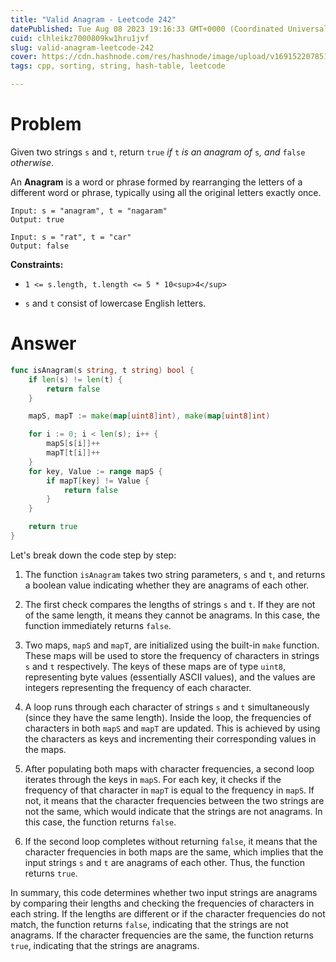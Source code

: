 ```yaml
---
title: "Valid Anagram - Leetcode 242"
datePublished: Tue Aug 08 2023 19:16:33 GMT+0000 (Coordinated Universal Time)
cuid: clhleikz7000809kw1hru1jvf
slug: valid-anagram-leetcode-242
cover: https://cdn.hashnode.com/res/hashnode/image/upload/v1691522078514/40ab3e22-2f4c-4e93-99ce-8a74d1eff8d0.jpeg
tags: cpp, sorting, string, hash-table, leetcode

---
```


# Problem

Given two strings `s` and `t`, return `true` *if* `t` *is an anagram of* `s`*, and* `false` *otherwise*.

An **Anagram** is a word or phrase formed by rearranging the letters of a different word or phrase, typically using all the original letters exactly once.

```plaintext
Input: s = "anagram", t = "nagaram"
Output: true
```

```plaintext
Input: s = "rat", t = "car"
Output: false
```

**Constraints:**

* `1 <= s.length, t.length <= 5 * 10<sup>4</sup>`
    
* `s` and `t` consist of lowercase English letters.
    

# Answer

```go
func isAnagram(s string, t string) bool {
	if len(s) != len(t) {
		return false
	}

	mapS, mapT := make(map[uint8]int), make(map[uint8]int)

	for i := 0; i < len(s); i++ {
		mapS[s[i]]++
		mapT[t[i]]++
	}
	for key, Value := range mapS {
		if mapT[key] != Value {
			return false
		}
	}

	return true
}
```

Let's break down the code step by step:

1. The function `isAnagram` takes two string parameters, `s` and `t`, and returns a boolean value indicating whether they are anagrams of each other.
    
2. The first check compares the lengths of strings `s` and `t`. If they are not of the same length, it means they cannot be anagrams. In this case, the function immediately returns `false`.
    
3. Two maps, `mapS` and `mapT`, are initialized using the built-in `make` function. These maps will be used to store the frequency of characters in strings `s` and `t` respectively. The keys of these maps are of type `uint8`, representing byte values (essentially ASCII values), and the values are integers representing the frequency of each character.
    
4. A loop runs through each character of strings `s` and `t` simultaneously (since they have the same length). Inside the loop, the frequencies of characters in both `mapS` and `mapT` are updated. This is achieved by using the characters as keys and incrementing their corresponding values in the maps.
    
5. After populating both maps with character frequencies, a second loop iterates through the keys in `mapS`. For each key, it checks if the frequency of that character in `mapT` is equal to the frequency in `mapS`. If not, it means that the character frequencies between the two strings are not the same, which would indicate that the strings are not anagrams. In this case, the function returns `false`.
    
6. If the second loop completes without returning `false`, it means that the character frequencies in both maps are the same, which implies that the input strings `s` and `t` are anagrams of each other. Thus, the function returns `true`.
    

In summary, this code determines whether two input strings are anagrams by comparing their lengths and checking the frequencies of characters in each string. If the lengths are different or if the character frequencies do not match, the function returns `false`, indicating that the strings are not anagrams. If the character frequencies are the same, the function returns `true`, indicating that the strings are anagrams.